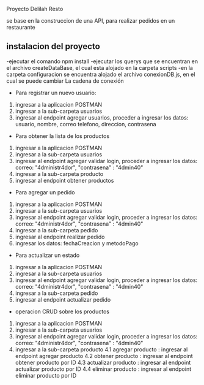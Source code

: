 Proyecto Delilah Resto

se base en la construccion de una API, para realizar pedidos en un restaurante

## instalacion del proyecto

-ejecutar el comando npm install
-ejecutar los querys que se encuentran en el archivo createDataBase, el cual esta alojado en la carpeta scripts
-en la carpeta configuracion se encuentra alojado el archivo conexionDB.js, en el cual se puede cambiar La cadena de conexión

- Para registrar un nuevo usuario:

1. ingresar a la aplicacion POSTMAN
2. ingresar a la sub-carpeta usuarios
3. ingresar al endpoint agregar usuarios, proceder a ingresar los datos: usuario, nombre, correo telefono, direccion, contrasena

- Para obtener la lista de los productos

1. ingresar a la aplicacion POSTMAN
2. ingresar a la sub-carpeta usuarios
3. ingresar al endpoint agregar validar login, proceder a ingresar los datos: correo: "4dministr4dor",
   "contrasena" : "4dmin40"
4. ingresar a la sub-carpeta producto
5. ingresar al endpoint obtener productos

- Para agregar un pedido

1. ingresar a la aplicacion POSTMAN
2. ingresar a la sub-carpeta usuarios
3. ingresar al endpoint agregar validar login, proceder a ingresar los datos: correo: "4dministr4dor",
   "contrasena" : "4dmin40"
4. ingresar a la sub-carpeta pedido
5. ingresar al endpoint realizar pedido
6. ingresar los datos: fechaCreacion y metodoPago

- Para actualizar un estado

1. ingresar a la aplicacion POSTMAN
2. ingresar a la sub-carpeta usuarios
3. ingresar al endpoint agregar validar login, proceder a ingresar los datos: correo: "4dministr4dor",
   "contrasena" : "4dmin40"
4. ingresar a la sub-carpeta pedido
5. ingresar al endpoint actualizar pedido

- operacion CRUD sobre los productos

1. ingresar a la aplicacion POSTMAN
2. ingresar a la sub-carpeta usuarios
3. ingresar al endpoint agregar validar login, proceder a ingresar los datos: correo: "4dministr4dor",
   "contrasena" : "4dmin40"
4. ingresar a la sub-carpeta producto
   4.1 agregar producto : ingresar al endpoint agregar producto
   4.2 obtener producto : ingresar al endpoint obtener producto por ID
   4.3 actualizar producto : ingresar al endpoint actualizar producto por ID
   4.4 eliminar producto : ingresar al endpoint eliminar producto por ID

<!-- falta agregar que dbe coger la repsuest json que le da cuanndo se loguea y debe engersarlso  ene el headers como authrization, falta os querys params -->
